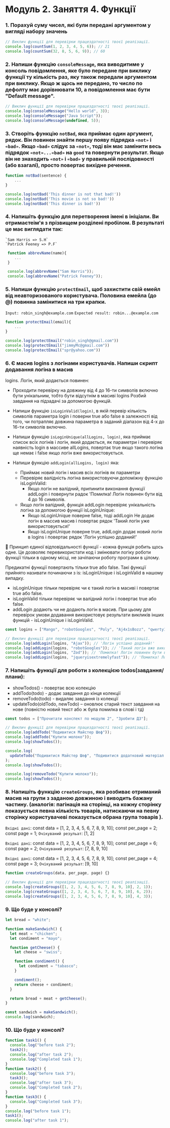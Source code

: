# Модуль 2. Заняття 4. Функції

### 1. Порахуй суму чисел, які були передані аргументом у вигляді набору значень

```js
// Виклич функції для перевірки працездатності твоєї реалізації.
console.log(countSum(1, 2, 3, 4, 5, 6)); // 21
console.log(countSum(32, 8, 5, 6, 9)); // 60
```

### 2. Напиши функцію `consoleMessage`, яка виводитиме у консоль повідомлення, яке було передане при виклику функції ту кількість раз, яку також передали аргументом при виклику. Якщо ж щось не передано, то число по дефолту має дорівнювати 10, а повідомлення має бути "Default message".

```js
// Виклич функції для перевірки працездатності твоєї реалізації.
console.log(consoleMessage("Hello world", 3));
console.log(consoleMessage("Java Script"));
console.log(consoleMessage(undefined, 5));
```

### 3. Створіть функцію `notBad`, яка приймає один аргумент, рядок. Він повинен знайти першу появу підрядка `«not»` і `«bad»`. Якщо `«bad»` слідує за `«not»`, тоді він має замінити весь підрядок `«not»...«bad»` на `good` та повернути результат. Якщо він не знаходить `«not»` і `«bad»` у правильній послідовності (або взагалі), просто повертає вихідне речення.

```js
function notBad(sentence) {
    ...
}

console.log(notBad('This dinner is not that bad!'))
console.log(notBad('This movie is not so bad!'))
console.log(notBad('This dinner is bad!'))
```

### 4.  Напишіть функцію для перетворення імені в ініціали. Ви отримаєтеім'я з прізвищем розділені пробілом. В результаті це має виглядати так:
    `Sam Harris => S.H`
    `Patrick Feeney => P.F`

```js
 function abbrevName(name){
    ...
 }

 console.log(abbrevName("Sam Harris"));
 console.log(abbrevName("Patrick Feeney"));
```

### 5. Напиши функцію `protectEmail`, щоб захистити свій емейл від неавторизованого користувача. Половина емейла (до @) повинна замінитися на три крапки.
   `Input: robin_singh@example.com`
   `Expected result: robin...@example.com`

```js
function protectEmail(email){
    ...
}

console.log(protectEmail("robin_singh@gmail.com"))
console.log(protectEmail("jimmyMc@gmail.com"))
console.log(protectEmail("spr@yahoo.com"))
```

### 6. Є масив logins з логінами користувачів. Напиши скрипт додавання логіна в масив

logins. Логін, який додається повинен:

- Проходити перевірку на довжину від 4 до 16-ти символів включно бути
  унікальним, тобто бути відсутнім в масиві logins Розбий завдання на підзадачі
  за допомогою функцій.

- Напиши функцію `isLoginValid(login)`, в якій перевір кількість символів
  параметра login і поверни true або false в залежності від того, чи потрапляє
  довжина параметра в заданий діапазон від 4-х до 16-ти символів включно.

- Напиши функцію `isLoginUnique(allLogins, login)`, яка приймає список всіх
  логінів і логін, який додається, як параметри і перевіряє наявність login в
  массиве allLogins, повертає true якщо такого логіна ще немає і false якщо
  логін вже використовується.

- Напиши функцію `addLogin(allLogins, login)` яка:
  - Приймає новий логін і масив всіх логінів як параметри
  - Перевіряє валідність логіна використовуючи допоміжну функцію isLoginValid:
    - Якщо логін не валідний, припинити виконання функції addLogin і повернути радок 'Помилка! Логін повинен бути від 4 до 16 символів.
  - Якщо логін валідний, функція addLogin перевіряє унікальність логіна за допомогою функції isLoginUnique:
    - Якщо isLoginUnique поверне false, тоді addLogin Не додає логін в массив масив і повертає рядок 'Такий логін уже використовується!'
    - Якщо isLoginUnique поверне true, addLogin додає новий логін в logins і повертає рядок 'Логін успішно доданий!'

🔔 Принцип єдиної відповідальності функції - кожна функція робить щось одне. Це
дозволяє перевикористати код і змінювати логіку роботи функції тільки в одному
місці, не зачіпаючи роботу програми в цілому.

Предикатні функції повертають тільки true або false. Такі функції прийнято
називати починаючи з is: isLoginUnique і isLoginValid в нашому випадку.

- isLoginUnique тільки перевіряє чи є такий логін в масиві і повертає true або
  false.
- isLoginValid тільки перевіряє чи валідний логін і повертає true або
  false.
- addLogin додають чи не додають логін в масив. При цьому для перевірок
  умови додавання використовує результати викликів інших функцій - isLoginUnique і
  isLoginValid.

```js
const logins = ["Mango", "robotGoogles", "Poly", "Aj4x1sBozz", "qwerty123"];

// Виклич функції для перевірки працездатності твоєї реалізації.
console.log(addLogin(logins, "Ajax")); // 'Логін успішно доданий!'
console.log(addLogin(logins, "robotGoogles")); // 'Такий логін вже використовується!'
console.log(addLogin(logins, "Zod")); // 'Помилка! Логін повинен бути від 4 до 16 символів'
console.log(addLogin(logins, "jqueryisextremelyfast")); // 'Помилка! Логін повинен бути від 4 до 16 символів'
```

### 7. Напишіть функції для роботи з колекцією todos(завдання/плани):

- showTodos() - повертає всю колекцію
- addTodo(todo) - додає завдання до кінця колекції
- removeTodo(todo) - видаляє завдання із колекції
- updateTodo(oldTodo, newTodo) – оновлює старий текст завдання на нове (повністю новий текст або ж була помилка в слові і тд)

```js
const todos = ["Прочитати конспект по модулю 2", "Зробити ДЗ"];

// Виклич функції для перевірки працездатності твоєї реалізації.
console.log(addTodo("Подивитися Майстер Шеф"));
console.log(addTodo("Купити молоко"));
console.log(showTodos());

console.log(
  updateTodo("Подивитися Майстер Шеф", "Подивитися додатковий матеріал по JS")
);
console.log(showTodos());

console.log(removeTodo("Купити молоко"));
console.log(showTodos());
```

### 8. Напишіть функцію `createGroups`, яка розбиває отриманий масив на групи з заданою довжиною і виводить бажану частину. (аналогія: пагінація на сторінці, на кожну сторінку показується певна кількість товарів, натискаючи на певну сторінку користувачеві показується обрана група товарів ).

`Вхідні дані`:
const data = [1, 2, 3, 4, 5, 6, 7, 8, 9, 10];
const per_page = 2;
const page = 1;
`Очікуваний резульат`: [1, 2]

`Вхідні дані`:
const data = [1, 2, 3, 4, 5, 6, 7, 8, 9, 10];
const per_page = 6;
const page = 2;
`Очікуваний резульат`: [7, 8, 9, 10]

`Вхідні дані`:
const data = [1, 2, 3, 4, 5, 6, 7, 8, 9, 10];
const per_page = 4;
const page = 3;
`Очікуваний резульат`: [9, 10]

```js
function createGroups(data, per_page, page) {}

// Виклич функції для перевірки працездатності твоєї реалізації.
console.log(createGroups([1, 2, 3, 4, 5, 6, 7, 8, 9, 10], 2, 1));
console.log(createGroups([1, 2, 3, 4, 5, 6, 7, 8, 9, 10], 6, 2));
console.log(createGroups([1, 2, 3, 4, 5, 6, 7, 8, 9, 10], 4, 3));
```

### 9. Що буде у консолі?

```js
let bread = "white";

function makeSandwich() {
  let meat = "chicken";
  let condiment = "mayo";

  function getCheese() {
    let cheese = "swiss";

    function condiment() {
      let condiment = "tabasco";
    }

    condiment();
    return cheese + condiment;
  }

  return bread + meat + getCheese();
}

const sandwich = makeSandwich();
console.log(sandwich);
```

### 10. Що буде у консолі?

```js
function task1() {
  console.log("before task 2");
  task2();
  console.log("after task 2");
  console.log("Completed task 1");
}
function task2() {
  console.log("before task 3");
  task3();
  console.log("after task 3");
  console.log("Completed task 2");
}
function task3() {
  console.log("Completed task 3");
}
console.log("before task 1");
task1();
console.log("after task 1");
```

